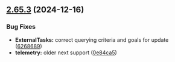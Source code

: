 ## [2.65.3](https://github.com/taskany-inc/issues/compare/v2.65.2...v2.65.3) (2024-12-16)


### Bug Fixes

* **ExternalTasks:** correct querying criteria and goals for update ([6268689](https://github.com/taskany-inc/issues/commit/626868929c15b85e622e6294b07197830ed1092b))
* **telemetry:** older next support ([0e84ca5](https://github.com/taskany-inc/issues/commit/0e84ca571acfb3f3e70d44a8ef849ff41308132e))

